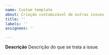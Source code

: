 ```yaml
---
name: Custom template
about: Criação customizável de outras issues
title: ''
labels: ''
assignees: ''

---
```


**Descrição**
Descrição do que se trata a issue.
